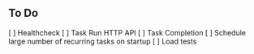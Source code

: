 ## To Do
[ ] Healthcheck
[ ] Task Run HTTP API
[ ] Task Completion
[ ] Schedule large number of recurring tasks on startup
[ ] Load tests